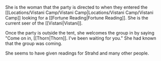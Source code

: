 She is the woman that the party is directed to when they entered the [[Locations/Vistani Camp/Vistani Camp|Locations/Vistani Camp/Vistani Camp]] looking for a [[Fortune Reading|Fortune Reading]]. She is the current seer of the [[Vistani|Vistani]].

Once the party is outside the tent, she welcomes the group in by saying "Come on in, [[Thorn|Thorn]]. I've been waiting for you." She had known that the group was coming.

She seems to have given readings for Strahd and many other people.